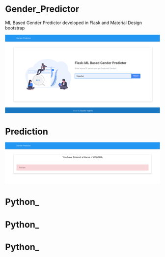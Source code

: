 # Gender_Predictor

ML Based Gender Predictor developed in Flask and Material Design bootstrap

![output](https://github.com/vipashaaV321/Gender_Predictor-/blob/main/Screenshot%20(1431).png)

# Prediction
![output](https://github.com/vipashaaV321/Gender_Predictor-/blob/main/Screenshot%20(1430).png)
# Python_
# Python_
# Python_
